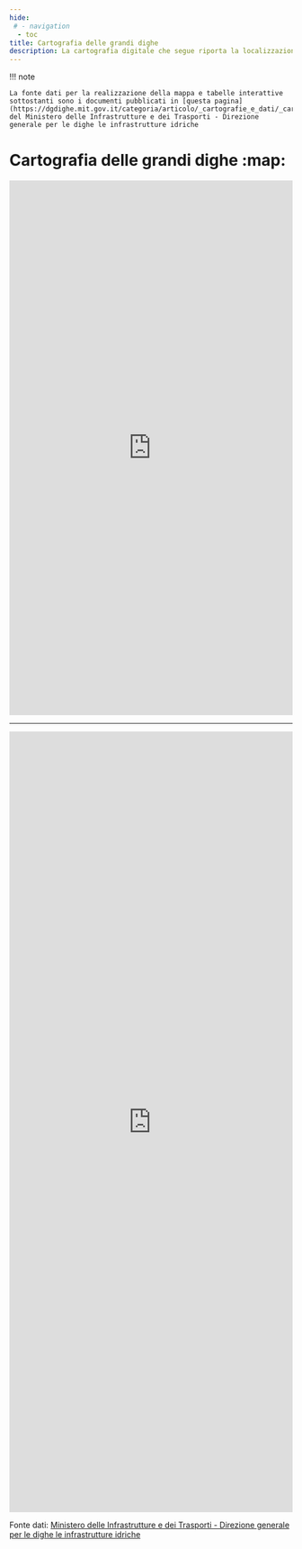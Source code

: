 ```yaml
---
hide:
 # - navigation
  - toc
title: Cartografia delle grandi dighe
description: La cartografia digitale che segue riporta la localizzazione delle grandi dighe di competenza della Direzione Generale per le Dighe e le Infrastrutture idriche sul territorio nazionale. La cartografia è corredata di funzionalità GIS relativamente avanzate, senza richiedere implementazioni software specialistiche.
---
```


!!! note

    La fonte dati per la realizzazione della mappa e tabelle interattive sottostanti sono i documenti pubblicati in [questa pagina](https://dgdighe.mit.gov.it/categoria/articolo/_cartografie_e_dati/_cartografie/cartografia_dighe) del Ministero delle Infrastrutture e dei Trasporti - Direzione generale per le dighe le infrastrutture idriche

# Cartografia delle grandi dighe  :map:  
<iframe title="Cartografia delle grandi dighe" aria-label="Mappa" src="https://dgdighe.mit.gov.it/CartografiaDighe/mappa-dighe" scrolling="no" frameborder="0" style="width: 0; min-width: 100% !important; border: none;" height="950" data-external="1"></iframe>

<hr>

<iframe title="UTD Palermo - Registro delle grandi dighe" aria-label="Tabella" id="datawrapper-chart-xhTbd" src="https://datawrapper.dwcdn.net/xhTbd/2/" scrolling="no" frameborder="0" style="width: 0; min-width: 100% !important; border: none;" height="1387" data-external="1"></iframe><script type="text/javascript">!function(){"use strict";window.addEventListener("message",(function(a){if(void 0!==a.data["datawrapper-height"]){var e=document.querySelectorAll("iframe");for(var t in a.data["datawrapper-height"])for(var r=0;r<e.length;r++)if(e[r].contentWindow===a.source){var i=a.data["datawrapper-height"][t]+"px";e[r].style.height=i}}}))}();
</script>

Fonte dati: [Ministero delle Infrastrutture e dei Trasporti - Direzione generale per le dighe le infrastrutture idriche](https://dgdighe.mit.gov.it/categoria/articolo/_cartografie_e_dati/_cartografie/cartografia_dighe)
